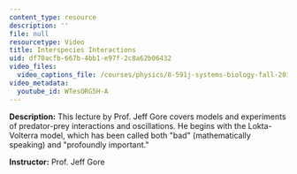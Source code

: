 ```yaml
---
content_type: resource
description: ''
file: null
resourcetype: Video
title: Interspecies Interactions
uid: df70acfb-667b-4bb1-e97f-2c8a62b06432
video_files:
  video_captions_file: /courses/physics/8-591j-systems-biology-fall-2014/lecture-videos/interspecies-interactions/WTesORG5H-A.vtt
video_metadata:
  youtube_id: WTesORG5H-A
---
```


**Description:** This lecture by Prof. Jeff Gore covers models and experiments of predator-prey interactions and oscillations. He begins with the Lokta-Volterra model, which has been called both "bad" (mathematically speaking) and "profoundly important."

**Instructor:** Prof. Jeff Gore